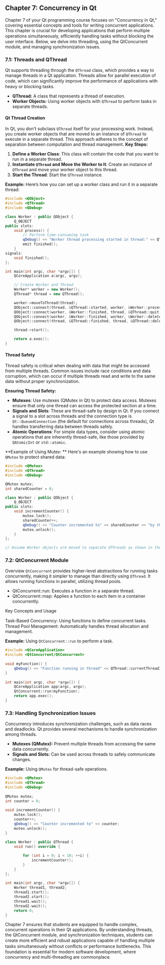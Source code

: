 ## Chapter 7: Concurrency in Qt 

Chapter 7 of your Qt programming course focuses on "Concurrency in Qt," covering essential concepts and tools for writing concurrent applications. This chapter is crucial for developing applications that perform multiple operations simultaneously, eﬃciently handling tasks without blocking the user interface. Below, we delve into threading, using the QtConcurrent module, and managing synchronization issues.

### 7.1: Threads and QThread

Qt supports threading through the `QThread` class, which provides a way to manage threads in a Qt application. Threads allow for parallel execution of code, which can signiﬁcantly improve the performance of applications with heavy or blocking tasks.
* **QThread:** A class that represents a thread of execution.
* **Worker Objects:** Using worker objects with `QThread` to perform tasks in separate threads.


#### Qt Thread Creation

In Qt, you don't subclass `QThread` itself for your processing work. Instead, you create worker objects that are moved to an instance of `QThread` to execute in a separate thread. This approach adheres to the concept of separation between computation and thread management.
**Key Steps:**
1.  **Define a Worker Class**: This class will contain the code that you want to run in a separate thread.
2.  **Instantiate `QThread` and Move the Worker to It**: Create an instance of `QThread` and move your worker object to this thread.
3.  **Start the Thread**: Start the `QThread` instance.

**Example:** Here’s how you can set up a worker class and run it in a separate thread:
```cpp
#include <QObject>
#include <QThread>
#include <QDebug>

class Worker : public QObject {
    Q_OBJECT
public slots:
    void process() {
        // Perform time-consuming task
        qDebug() << "Worker thread processing started in thread:" << QThread::currentThreadId();
        emit finished();
    }
signals:
    void finished();
};

int main(int argc, char *argv[]) {
    QCoreApplication a(argc, argv);

    // Create Worker and Thread
    Worker* worker = new Worker();
    QThread* thread = new QThread();

    worker->moveToThread(thread);
    QObject::connect(thread, &QThread::started, worker, &Worker::process);
    QObject::connect(worker, &Worker::finished, thread, &QThread::quit);
    QObject::connect(worker, &Worker::finished, worker, &Worker::deleteLater);
    QObject::connect(thread, &QThread::finished, thread, &QThread::deleteLater);

    thread->start();

    return a.exec();
}
``` 

#### Thread Safety

Thread safety is critical when dealing with data that might be accessed from multiple threads. Common issues include race conditions and data corruption, which can occur if multiple threads read and write to the same data without proper synchronization.

**Ensuring Thread Safety:**
-   **Mutexes**: Use mutexes (QMutex in Qt) to protect data access. Mutexes ensure that only one thread can access the protected section at a time.
-   **Signals and Slots**: These are thread-safe by design in Qt. If you connect a signal to a slot across threads and the connection type is `Qt::QueuedConnection` (the default for connections across threads), Qt handles transferring data between threads safely.
-   **Atomic Operations**: For simple data types, consider using atomic operations that are inherently thread-safe, like those provided by `QAtomicInt` or `std::atomic`.

**Example of Using Mutex: ** Here's an example showing how to use `QMutex` to protect shared data:
```cpp
#include <QMutex>
#include <QThread>
#include <QDebug>

QMutex mutex;
int sharedCounter = 0;

class Worker : public QObject {
    Q_OBJECT
public slots:
    void incrementCounter() {
        mutex.lock();
        sharedCounter++;
        qDebug() << "Counter incremented to" << sharedCounter << "by thread:" << QThread::currentThreadId();
        mutex.unlock();
    }
};

// Assume Worker objects are moved to separate QThreads as shown in the previous example` 
```


### 7.2: QtConcurrent Module

Overview
`QtConcurrent` provides higher-level abstractions for running tasks concurrently, making it simpler to manage than directly using `QThread`. It allows running functions in parallel, utilizing thread pools.

* QtConcurrent::run: Executes a function in a separate thread.
* QtConcurrent::map: Applies a function to each item in a container concurrently.

Key Concepts and Usage

Task-Based Concurrency: Using functions to deﬁne concurrent tasks.
Thread Pool Management: Automatically handles thread allocation and management.

**Example:** Using `QtConcurrent::run` to perform a task.

```cpp
#include <QCoreApplication>
#include <QtConcurrent/QtConcurrent> 
 
void myFunction() { 
    qDebug() << "Function running in thread" << QThread::currentThreadId(); 
} 
 
int main(int argc, char *argv[]) { 
    QCoreApplication app(argc, argv); 
    QtConcurrent::run(myFunction); 
    return app.exec(); 
} 
```

### 7.3: Handling Synchronization Issues

Concurrency introduces synchronization challenges, such as data races and deadlocks. Qt provides several mechanisms to handle synchronization among threads.
* **Mutexes (QMutex):** Prevent multiple threads from accessing the same data concurrently.
* **Signals and Slots:** Can be used across threads to safely communicate changes.

**Example:** Using `QMutex` for thread-safe operations.

```cpp
#include <QMutex>
#include <QThread>
#include <QDebug> 
 
QMutex mutex; 
int counter = 0; 
 
void incrementCounter() { 
    mutex.lock(); 
    counter++; 
    qDebug() << "Counter incremented to" << counter; 
    mutex.unlock(); 
} 
 
class Worker : public QThread { 
    void run() override { 

        for (int i = 0; i < 10; ++i) { 
            incrementCounter(); 
        } 
    } 
}; 
 
int main(int argc, char *argv[]) { 
    Worker thread1, thread2; 
    thread1.start(); 
    thread2.start(); 
    thread1.wait(); 
    thread2.wait(); 
    return 0; 
} 
```

Chapter 7 ensures that students are equipped to handle complex, concurrent operations in their Qt applications. By understanding threads, the QtConcurrent module, and synchronization techniques, students can create more eﬃcient and robust applications capable of handling multiple tasks simultaneously without conﬂicts or performance bottlenecks. This foundation is essential for modern software development, where concurrency and multi-threading are commonplace.
